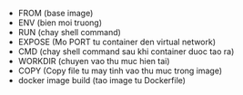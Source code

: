 - FROM (base image)
- ENV (bien moi truong)
- RUN (chay shell command)
- EXPOSE (Mo PORT tu container den virtual network)
- CMD (chay shell command sau khi container duoc tao ra)
- WORKDIR (chuyen vao thu muc hien tai)
- COPY (Copy file tu may tinh vao thu muc trong image)
- docker image build (tao image tu Dockerfile)
